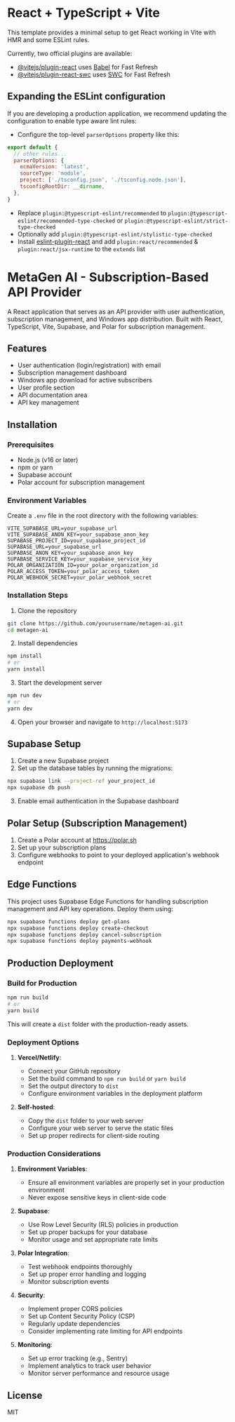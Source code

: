 # React + TypeScript + Vite

This template provides a minimal setup to get React working in Vite with HMR and some ESLint rules.

Currently, two official plugins are available:

- [@vitejs/plugin-react](https://github.com/vitejs/vite-plugin-react/blob/main/packages/plugin-react/README.md) uses [Babel](https://babeljs.io/) for Fast Refresh
- [@vitejs/plugin-react-swc](https://github.com/vitejs/vite-plugin-react-swc) uses [SWC](https://swc.rs/) for Fast Refresh

## Expanding the ESLint configuration

If you are developing a production application, we recommend updating the configuration to enable type aware lint rules:

- Configure the top-level `parserOptions` property like this:

```js
export default {
  // other rules...
  parserOptions: {
    ecmaVersion: 'latest',
    sourceType: 'module',
    project: ['./tsconfig.json', './tsconfig.node.json'],
    tsconfigRootDir: __dirname,
  },
}
```

- Replace `plugin:@typescript-eslint/recommended` to `plugin:@typescript-eslint/recommended-type-checked` or `plugin:@typescript-eslint/strict-type-checked`
- Optionally add `plugin:@typescript-eslint/stylistic-type-checked`
- Install [eslint-plugin-react](https://github.com/jsx-eslint/eslint-plugin-react) and add `plugin:react/recommended` & `plugin:react/jsx-runtime` to the `extends` list



# MetaGen AI - Subscription-Based API Provider

A React application that serves as an API provider with user authentication, subscription management, and Windows app distribution. Built with React, TypeScript, Vite, Supabase, and Polar for subscription management.

## Features

- User authentication (login/registration) with email
- Subscription management dashboard
- Windows app download for active subscribers
- User profile section
- API documentation area
- API key management

## Installation

### Prerequisites

- Node.js (v16 or later)
- npm or yarn
- Supabase account
- Polar account for subscription management

### Environment Variables

Create a `.env` file in the root directory with the following variables:

```
VITE_SUPABASE_URL=your_supabase_url
VITE_SUPABASE_ANON_KEY=your_supabase_anon_key
SUPABASE_PROJECT_ID=your_supabase_project_id
SUPABASE_URL=your_supabase_url
SUPABASE_ANON_KEY=your_supabase_anon_key
SUPABASE_SERVICE_KEY=your_supabase_service_key
POLAR_ORGANIZATION_ID=your_polar_organization_id
POLAR_ACCESS_TOKEN=your_polar_access_token
POLAR_WEBHOOK_SECRET=your_polar_webhook_secret
```

### Installation Steps

1. Clone the repository

```bash
git clone https://github.com/yourusername/metagen-ai.git
cd metagen-ai
```

2. Install dependencies

```bash
npm install
# or
yarn install
```

3. Start the development server

```bash
npm run dev
# or
yarn dev
```

4. Open your browser and navigate to `http://localhost:5173`

## Supabase Setup

1. Create a new Supabase project
2. Set up the database tables by running the migrations:

```bash
npx supabase link --project-ref your_project_id
npx supabase db push
```

3. Enable email authentication in the Supabase dashboard

## Polar Setup (Subscription Management)

1. Create a Polar account at https://polar.sh
2. Set up your subscription plans
3. Configure webhooks to point to your deployed application's webhook endpoint

## Edge Functions

This project uses Supabase Edge Functions for handling subscription management and API key operations. Deploy them using:

```bash
npx supabase functions deploy get-plans
npx supabase functions deploy create-checkout
npx supabase functions deploy cancel-subscription
npx supabase functions deploy payments-webhook
```

## Production Deployment

### Build for Production

```bash
npm run build
# or
yarn build
```

This will create a `dist` folder with the production-ready assets.

### Deployment Options

1. **Vercel/Netlify**:
   - Connect your GitHub repository
   - Set the build command to `npm run build` or `yarn build`
   - Set the output directory to `dist`
   - Configure environment variables in the deployment platform

2. **Self-hosted**:
   - Copy the `dist` folder to your web server
   - Configure your web server to serve the static files
   - Set up proper redirects for client-side routing

### Production Considerations

1. **Environment Variables**:
   - Ensure all environment variables are properly set in your production environment
   - Never expose sensitive keys in client-side code

2. **Supabase**:
   - Use Row Level Security (RLS) policies in production
   - Set up proper backups for your database
   - Monitor usage and set appropriate rate limits

3. **Polar Integration**:
   - Test webhook endpoints thoroughly
   - Set up proper error handling and logging
   - Monitor subscription events

4. **Security**:
   - Implement proper CORS policies
   - Set up Content Security Policy (CSP)
   - Regularly update dependencies
   - Consider implementing rate limiting for API endpoints

5. **Monitoring**:
   - Set up error tracking (e.g., Sentry)
   - Implement analytics to track user behavior
   - Monitor server performance and resource usage

## License

MIT



